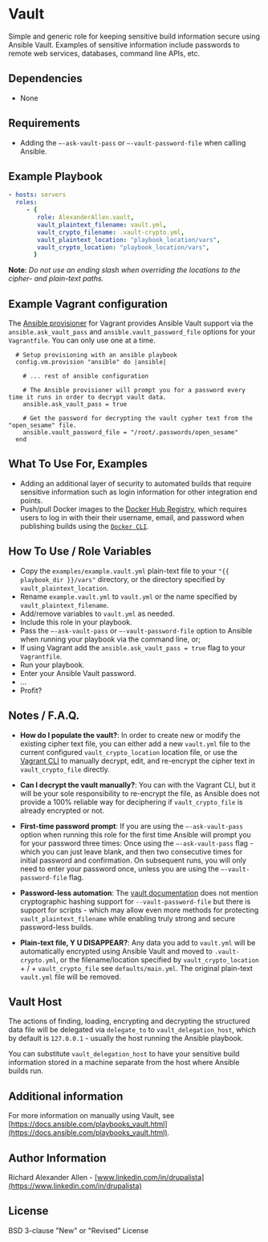 # Vault

Simple and generic role for keeping sensitive build information secure using Ansible Vault. Examples of sensitive
information include passwords to remote web services, databases, command line APIs, etc.

## Dependencies

* None

## Requirements

* Adding the `–-ask-vault-pass` or `–-vault-password-file` when calling Ansible.

## Example Playbook

```yaml
- hosts: servers
  roles:
     - { 
        role: AlexanderAllen.vault, 
        vault_plaintext_filename: vault.yml, 
        vault_crypto_filename: .vault-crypto.yml,
        vault_plaintext_location: "playbook_location/vars",
        vault_crypto_location: "playbook_location/vars",
       }
```
**Note**: *Do not use an ending slash when overriding the locations to the cipher- and plain-text paths.*

## Example Vagrant configuration

The [Ansible provisioner](http://docs.vagrantup.com/v2/provisioning/ansible.html) for Vagrant provides Ansible Vault support via the `ansible.ask_vault_pass` and `ansible.vault_password_file` options for your `Vagrantfile`. You can only use one at a time.

```
  # Setup provisioning with an ansible playbook
  config.vm.provision "ansible" do |ansible|
    
    # ... rest of ansible configuration 
    
    # The Ansible provisioner will prompt you for a password every time it runs in order to decrypt vault data. 
    ansible.ask_vault_pass = true
    
    # Get the password for decrypting the vault cypher text from the "open_sesame" file.
    ansible.vault_password_file = "/root/.passwords/open_sesame"
  end
```

## What To Use For, Examples

* Adding an additional layer of security to automated builds that require sensitive information such as login 
information for other integration end points.
* Push/pull Docker images to the [Docker Hub Registry](https://registry.hub.docker.com/), which requires users to log in
with their their username, email, and password when publishing builds using the 
[`Docker CLI`](https://docs.docker.com/reference/commandline/cli/#push).

## How To Use / Role Variables

* Copy the `examples/example.vault.yml` plain-text file to your `"{{ playbook_dir }}/vars"` directory,
or the directory specified by `vault_plaintext_location`.
* Rename `example.vault.yml` to `vault.yml` or the name specified by `vault_plaintext_filename`.
* Add/remove variables to `vault.yml` as needed.
* Include this role in your playbook.
* Pass the `–-ask-vault-pass` or `–-vault-password-file` option to Ansible when running your playbook via the command 
line, or;
* If using Vagrant add the `ansible.ask_vault_pass = true` flag to your `Vagrantfile`. 
* Run your playbook.
* Enter your Ansible Vault password.
* ...
* Profit?

## Notes / F.A.Q.

* **How do I populate the vault?**: In order to create new or modify the existing cipher text file, you can either add a
 new `vault.yml` file to the current configured `vault_crypto_location` location file, or use the
[Vagrant CLI](https://docs.ansible.com/playbooks_vault.html) to manually decrypt, edit, and re-encrypt the cipher text 
in `vault_crypto_file` directly.

* **Can I decrypt the vault manually?**: You can with the Vagrant CLI, but it will be your sole responsibility to 
re-encrypt the file, as Ansible does not provide a 100% reliable way for deciphering if `vault_crypto_file` is already
encrypted or not.

* **First-time password prompt**: If you are using the `–-ask-vault-pass` option when running this role for the first 
time Ansible will prompt you for your password three times:
Once using the `–-ask-vault-pass` flag - which you can just leave blank, and then two consecutive times for initial 
password and confirmation. On subsequent runs, you will only need to enter your password once, unless you are using the 
`–-vault-password-file` flag.

* **Password-less automation**: The [vault documentation](https://docs.ansible.com/playbooks_vault.html) does not
mention cryptographic hashing support for `--vault-password-file` but there is support for scripts - which may allow 
even more methods for protecting `vault_plaintext_filename` while enabling truly strong and secure password-less builds.

* **Plain-text file, Y U DISAPPEAR?**: Any data you add to `vault.yml` will be automatically encrypted using Ansible 
Vault and moved to `.vault-crypto.yml`, or the filename/location specified by `vault_crypto_location` + / + 
`vault_crypto_file` see `defaults/main.yml`. The original plain-text `vault.yml` file will be removed.

## Vault Host

The actions of finding, loading, encrypting and decrypting the structured data
file will be delegated via `delegate_to` to `vault_delegation_host`, 
which by default is `127.0.0.1` - usually the host running the Ansible playbook.

You can substitute `vault_delegation_host` to have your sensitive build information stored
in a machine separate from the host where Ansible builds run.

## Additional information

For more information on manually using Vault, see 
[https://docs.ansible.com/playbooks_vault.html](https://docs.ansible.com/playbooks_vault.html).

## Author Information

Richard Alexander Allen - [www.linkedin.com/in/drupalista](https://www.linkedin.com/in/drupalista)

## License

BSD 3-clause "New" or "Revised" License 
